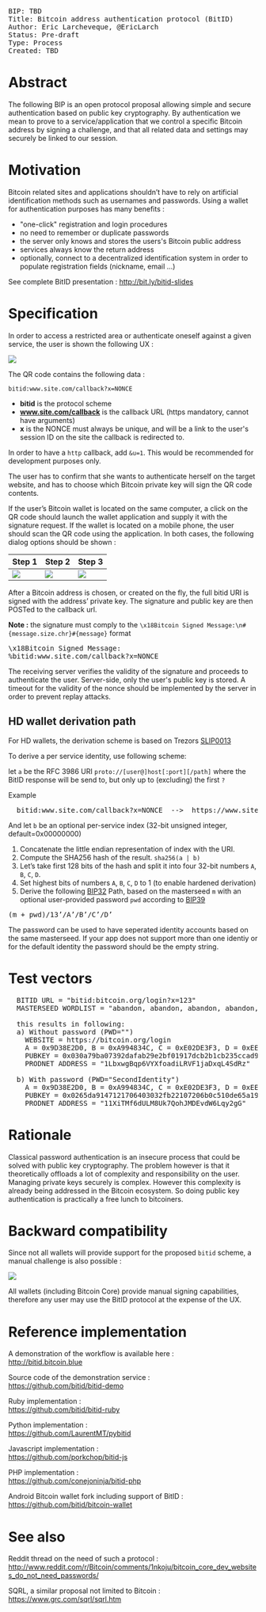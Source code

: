 <pre>
BIP: TBD
Title: Bitcoin address authentication protocol (BitID)
Author: Eric Larcheveque, @EricLarch
Status: Pre-draft
Type: Process
Created: TBD
</pre>

# Abstract

The following BIP is an open protocol proposal allowing simple and secure 
authentication based on public key cryptography. By authentication we mean 
to prove to a service/application that we control a specific Bitcoin address 
by signing a challenge, and that all related data and settings may securely 
be linked to our session.

# Motivation

Bitcoin related sites and applications shouldn’t have to rely on artificial 
identification methods such as usernames and passwords. Using a wallet for 
authentication purposes has many benefits :

- "one-click" registration and login procedures
- no need to remember or duplicate passwords
- the server only knows and stores the users's Bitcoin public address
- services always know the return address
- optionally, connect to a decentralized identification system in order to populate registration fields (nickname, email ...)

See complete BitID presentation : http://bit.ly/bitid-slides

# Specification

In order to access a restricted area or authenticate oneself against a given service, 
the user is shown the following UX :

![](http://i.imgur.com/CvuXijh.png)

The QR code contains the following data :

```
bitid:www.site.com/callback?x=NONCE
```

- **bitid** is the protocol scheme
- **www.site.com/callback** is the callback URL (https mandatory, cannot have arguments)
- **x** is the NONCE must always be unique, and will be a link to the user's session ID on the site the callback is redirected to.

In order to have a `http` callback, add `&u=1`. This would be recommended for development
purposes only.

The user has to confirm that she wants to authenticate herself on the target website, and has 
to choose which Bitcoin private key will sign the QR code contents.

If the user’s Bitcoin wallet is located on the same computer, a click on the QR code should 
launch the wallet application and supply it with the signature request. If the wallet is located 
on a mobile phone, the user should scan the QR code using the application. In both cases, the 
following dialog options should be shown :

| Step 1 | Step 2 | Step 3 |
|--------|--------|--------|
|![](http://i.imgur.com/6KlZFGe.png)|![](http://i.imgur.com/8ZNMmdp.png)|![](http://i.imgur.com/630hUsu.png)|

After a Bitcoin address is chosen, or created on the fly, the full bitid URI is signed with 
the address’ private key. The signature and public key are then POSTed to the callback url.

**Note :** the signature must comply to the `\x18Bitcoin Signed Message:\n#{message.size.chr}#{message}` format

<pre>
\x18Bitcoin Signed Message:
%bitid:www.site.com/callback?x=NONCE
</pre>

The receiving server verifies the validity of the signature and proceeds to authenticate the user. 
Server-side, only the user's public key is stored. A timeout for the validity of the nonce should 
be implemented by the server in order to prevent replay attacks.

## HD wallet derivation path

For HD wallets, the derivation scheme is based on Trezors [SLIP0013](http://doc.satoshilabs.com/slips/slip-0013.html)

To derive a per service identity, use following scheme:
  
let `a` be the RFC 3986 URI `proto://[user@]host[:port][/path]`
where the BitID response will be send to, but only up to (excluding) the first `?`

Example  
<pre>
  bitid:www.site.com/callback?x=NONCE  -->  https://www.site.com/callback
</pre>

And let `b` be an optional per-service index (32-bit unsigned integer, default=0x00000000)

 1. Concatenate the little endian representation of index with the URI.
 2. Compute the SHA256 hash of the result. `sha256(a | b)`
 3. Let’s take first 128 bits of the hash and split it into four 32-bit numbers `A`, `B`, `C`, `D`.
 4. Set highest bits of numbers `A`, `B`, `C`, `D` to 1 (to enable hardened derivation)
 5. Derive the following [BIP32](https://github.com/bitcoin/bips/blob/master/bip-0032.mediawiki) Path,
    based on the masterseed `m` with an optional user-provided password `pwd` according to
    [BIP39](https://github.com/bitcoin/bips/blob/master/bip-0039.mediawiki)

<pre>
(m + pwd)/13’/A’/B’/C’/D’ 
</pre>

The password can be used to have seperated identity accounts based on the same masterseed. If your app does not support more than one identiy or for the default identity the password should be the empty string.

# Test vectors

<pre>
  BITID URL = "bitid:bitcoin.org/login?x=123" 
  MASTERSEED WORDLIST = "abandon, abandon, abandon, abandon, abandon, abandon, abandon, abandon, abandon, abandon, abandon, about"
  
  this results in following:
  a) Without password (PWD="")
    WEBSITE = https://bitcoin.org/login
    A = 0x9D38E2D0, B = 0xA994834C, C = 0xE02DE3F3, D = 0xEEBF0411
    PUBKEY = 0x030a79ba07392dafab29e2bf01917dcb2b1cb235ccad9c7a59639ad0f84c3f619c
    PRODNET ADDRESS = "1LbxwgBqp6VYXfoadiLRVF1jaDxqL4SdRz"
  
  b) With password (PWD="SecondIdentity")
    A = 0x9D38E2D0, B = 0xA994834C, C = 0xE02DE3F3, D = 0xEEBF0411
    PUBKEY = 0x0265da9147121706403032fb22107206b0c510de65a19711eca5781edf67639598
    PRODNET ADDRESS = "11XiTMf6dULM8Uk7QohJMDEvdW6Lqy2gG"
</pre>

# Rationale

Classical password authentication is an insecure process that could be solved with public key cryptography. 
The problem however is that it theoretically offloads a lot of complexity and responsibility on the user. 
Managing private keys securely is complex. However this complexity is already being addressed in the 
Bitcoin ecosystem. So doing public key authentication is practically a free lunch to bitcoiners.

# Backward compatibility

Since not all wallets will provide support for the proposed `bitid` scheme, 
a manual challenge is also possible :

![](http://i.imgur.com/Giz0fGQ.png)

All wallets (including Bitcoin Core) provide manual signing capabilities, therefore any user may use the 
BitID protocol at the expense of the UX.

# Reference implementation

A demonstration of the workflow is available here :  
http://bitid.bitcoin.blue

Source code of the demonstration service :  
https://github.com/bitid/bitid-demo

Ruby implementation :  
https://github.com/bitid/bitid-ruby

Python implementation :  
https://github.com/LaurentMT/pybitid

Javascript implementation :  
https://github.com/porkchop/bitid-js  

PHP implementation :  
https://github.com/conejoninja/bitid-php  

Android Bitcoin wallet fork including support of BitID :  
https://github.com/bitid/bitcoin-wallet

# See also

Reddit thread on the need of such a protocol :
http://www.reddit.com/r/Bitcoin/comments/1nkoju/bitcoin_core_dev_websites_do_not_need_passwords/

SQRL, a similar proposal not limited to Bitcoin :
https://www.grc.com/sqrl/sqrl.htm
